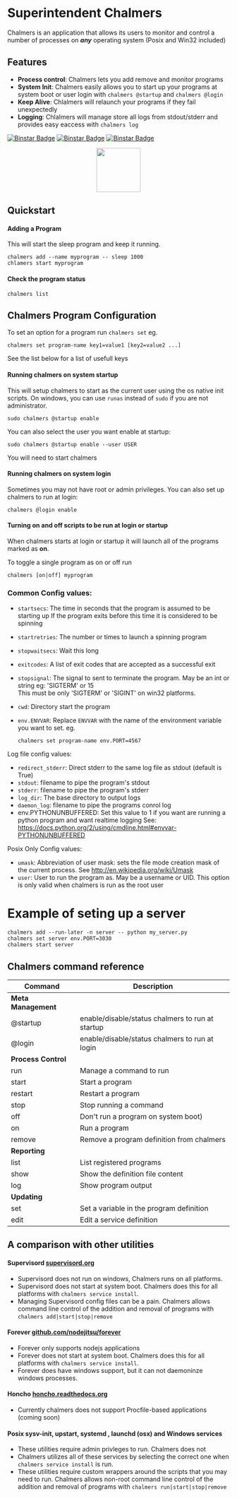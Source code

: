 Superintendent Chalmers
========================

Chalmers is an application that allows its users to monitor and control a
number of processes on ***any*** operating system (Posix and Win32 included)

## Features 

 * **Process control**: Chalmers lets you add remove and monitor programs
 * **System Init**: Chalmers easily allows you to start up your programs at system 
   boot or user login with `chalmers @startup` and `chalmers @login`
 * **Keep Alive**: Chlalmers will relaunch your programs if they fail unexpectedly 
 * **Logging**: Chlalmers will manage store all logs from stdout/stderr and provides easy eaccess with `chalmers log`


[![Binstar Badge](https://binstar.org/binstar/chalmers/badges/build.svg)](https://binstar.org/binstar/chalmers/builds)
[![Binstar Badge](https://binstar.org/binstar/chalmers/badges/version.svg)](https://binstar.org/binstar/chalmers)
[![Binstar Badge](https://binstar.org/binstar/chalmers/badges/installer/conda.svg)](https://conda.binstar.org/binstar)

<center>
    <img src=https://raw.githubusercontent.com/Binstar/chalmers/master/img/chalmers.gif style="margin-left: auto; margin-right: auto;" align="middle" width="100px">
</center>

## Quickstart

#### Adding a Program

This will start the sleep program and keep it running.

    chalmers add --name myprogram -- sleep 1000
    chlamers start myprogram


#### Check the program status

    chalmers list

## Chalmers Program Configuration

To set an option for a program run `chalmers set` eg.

```
chalmers set program-name key1=value1 [key2=value2 ...]
```

See the list below for a list of usefull keys


#### Running chalmers on system startup 

This will setup chalmers to start as the current user using the os native init scripts. 
On windows, you can use `runas` instead of `sudo` if you are not administrator. 

    sudo chalmers @startup enable


You can also select the user you want enable at startup:

    sudo chalmers @startup enable --user USER

You will need to start chalmers 

#### Running chalmers on system login
 
Sometimes you may not have root or admin privileges. You can also set up chalmers to run at 
login: 

    chalmers @login enable

#### Turning on and off scripts to be run at login or startup

When chalmers starts at login or startup it will launch all of the programs marked as **on**.

To toggle a single program as on or off run

    chalmers [on|off] myprogram  


### Common Config values:

  * `startsecs`: The time in seconds that the program is assumed to be starting up
    If the program exits before this time it is considered to be spinning
  * `startretries`: The number or times to launch a spinning program
  * `stopwaitsecs`: Wait this long
  * `exitcodes`: A list of exit codes that are accepted as a successful exit 
  * `stopsignal`: The signal to sent to terminate the program. May be an int or string eg: 'SIGTERM' or 15  
    This must be only 'SIGTERM' or 'SIGINT' on win32 platforms.
  * `cwd`: Directory start the program
  * `env.ENVVAR`: Replace `ENVVAR` with the name of the environment variable you want to set.
    eg.
    
    ```
    chalmers set program-name env.PORT=4567
    ```

Log file config values:

 
 * `redirect_stderr`: Direct stderr to the same log file as stdout (default is True)
 * `stdout`: filename to pipe the program's stdout
 * `stderr`: filename to pipe the program's stderr
 * `log_dir`: The base directory to output logs
 * `daemon_log`: filename to pipe the programs conrol log 
 * env.PYTHONUNBUFFERED: Set this value to 1 if you want are running a 
   python program and want realtime logging 
   See: https://docs.python.org/2/using/cmdline.html#envvar-PYTHONUNBUFFERED 

Posix Only Config values:

  * `umask`: Abbreviation of user mask: sets the file mode creation mask of the current process. 
   See http://en.wikipedia.org/wiki/Umask
  * `user`: User to run the program as. May be a username or UID. This option is only valid when 
    chalmers is run as the root user 

# Example of seting up a server

```
chalmers add --run-later -n server -- python my_server.py
chalmers set server env.PORT=3030
chalmers start server
```

## Chalmers command reference 

| Command | Description |
| ------- | ----------- |
| **Meta Management** | |
| @startup    | enable/disable/status chalmers to run at startup |
| @login    | enable/disable/status chalmers to run at login |
| **Process Control** | |
| run                | Manage a command to run |
| start              | Start a program |
| restart            | Restart a program |
| stop               | Stop running a command |
| off                | Don't run a program on system boot) |
| on                 | Run a program |
| remove             | Remove a program definition from chalmers |
| **Reporting** | |
| list               | List registered programs |
| show               | Show the definition file content |
| log                | Show program output |
| **Updating** | |
| set                | Set a variable in the program definition |
| edit               | Edit a service definition |


## A comparison with other utilities

#### Supervisord [supervisord.org](http://supervisord.org)


  * Supervisord does not run on windows, Chalmers runs on all platforms.
  * Supervisord does not start at system boot.
    Chalmers does this for all platforms with `chalmers service install`.
  * Managing Supervisord config files can be a pain.
    Chalmers allows command line control of the addition and removal of programs with 
    `chalmers add|start|stop|remove`


#### Forever [github.com/nodejitsu/forever](https://github.com/nodejitsu/forever)

  * Forever only supports nodejs applications
  * Forever does not start at system boot.
    Chalmers does this for all platforms with `chalmers service install`.
  * Forever does have windows support, but it can not daemoninze windows processes.


#### Honcho [honcho.readthedocs.org](https://honcho.readthedocs.org)

  * Currently chalmers does not support Procfile-based applications (coming soon)

#### Posix sysv-init, upstart, systemd , launchd (osx) and Windows services

  * These utilities require admin privleges to run.  Chalmers does not
  * Chalmers utilizes all of these services by selecting the correct one 
    when `chalmers service install` is run.
  * These utilities require custom wrappers around the scripts that you may need to run.
    Chalmers allows non-root command line control of the addition and removal of 
    programs with `chalmers run|start|stop|remove`



